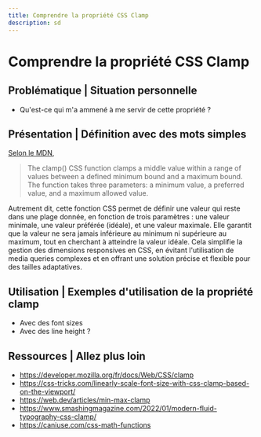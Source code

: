 ```yaml
---
title: Comprendre la propriété CSS Clamp
description: sd
---
```


# Comprendre la propriété CSS Clamp

## Problématique | Situation personnelle
- Qu'est-ce qui m'a ammené à me servir de cette propriété ?


## Présentation | Définition avec des mots simples

[Selon le MDN](https://developer.mozilla.org/en-US/docs/Web/CSS/clamp), 

> The clamp() CSS function clamps a middle value within a range of values between a defined minimum bound and a maximum bound. The function takes three parameters: a minimum value, a preferred value, and a maximum allowed value.

Autrement dit, cette fonction CSS permet de définir une valeur qui reste dans une plage donnée, en fonction de trois paramètres : une valeur minimale, une valeur préférée (idéale), et une valeur maximale. Elle garantit que la valeur ne sera jamais inférieure au minimum ni supérieure au maximum, tout en cherchant à atteindre la valeur idéale. Cela simplifie la gestion des dimensions responsives en CSS, en évitant l'utilisation de media queries complexes et en offrant une solution précise et flexible pour des tailles adaptatives.


## Utilisation | Exemples d'utilisation de la propriété clamp
- Avec des font sizes
- Avec des line height ?


## Ressources | Allez plus loin

- https://developer.mozilla.org/fr/docs/Web/CSS/clamp
- https://css-tricks.com/linearly-scale-font-size-with-css-clamp-based-on-the-viewport/
- https://web.dev/articles/min-max-clamp
- https://www.smashingmagazine.com/2022/01/modern-fluid-typography-css-clamp/
- https://caniuse.com/css-math-functions
